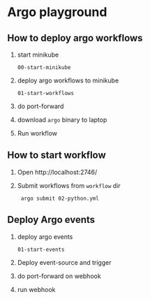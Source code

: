 # Argo playground

## How to deploy argo workflows

1. start minikube

       00-start-minikube

2. deploy argo workflows to minikube

       01-start-workflows

3. do port-forward 

4. download `argo` binary to laptop

5. Run workflow

## How to start workflow

1. Open http://localhost:2746/

2. Submit workflows from `workflow` dir

        argo submit 02-python.yml

## Deploy Argo events

1. deploy argo events

       01-start-events

2. Deploy event-source and  trigger

3. do port-forward  on webhook

4. run webhook
